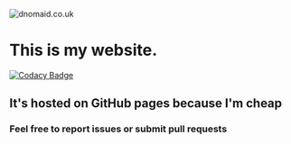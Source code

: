 ![dnomaid.co.uk](https://u.nya.is/hvzzjz.png)
# This is my website.

[![Codacy Badge](https://api.codacy.com/project/badge/Grade/6842163dcb4246cf846170c533d33016)](https://www.codacy.com/app/mrdnomaid/mrdnomaid.github.io?utm_source=github.com&utm_medium=referral&utm_content=mrdnomaid/mrdnomaid.github.io&utm_campaign=badger)

## It's hosted on GitHub pages because I'm cheap
### Feel free to report issues or submit pull requests
